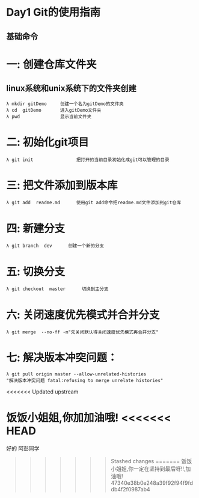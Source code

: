 # Day1 Git的使用指南
## 基础命令
# 一: 创建仓库文件夹

## linux系统和unix系统下的文件夹创建
````Cmder
λ mkdir gitDemo     创建一个名为gitDemo的文件夹
λ cd  gitDemo       进入gitDemo文件夹
λ pwd               显示当前文件夹
````
# 二: 初始化git项目
````Cmder
λ git init                把打开的当前目录初始化成git可以管理的目录

````
# 三: 把文件添加到版本库
````Cmder
λ git add  readme.md      使用git add命令把readme.md文件添加到git仓库
````
# 四: 新建分支
````Cmder
λ git branch  dev      创建一个新的分支
````
# 五: 切换分支
````Cmder
λ git checkout  master      切换到主分支
````
# 六: 关闭速度优先模式并合并分支
````Cmder
λ git merge  --no-ff -m"先关闭默认得关闭速度优先模式再合并分支"      
````
# 七: 解决版本冲突问题：
````Cmder
λ git pull origin master --allow-unrelated-histories 
"解决版本冲突问题 fatal:refusing to merge unrelate histories"      
````
<<<<<<< Updated upstream

饭饭小姐姐,你加加油哦!
<<<<<<< HEAD
=======
好的 阿彭同学
>>>>>>> Stashed changes
=======
饭饭小姐姐,你一定在坚持到最后呀!!,加油哦!
>>>>>>> 47340e38b0e248a39f92f94f9fddb4f2f0987ab4
